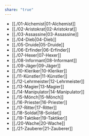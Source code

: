 ```yaml
---
share: "true"
---
```

- [[./01-Alchemist|01-Alchemist]]  
- [[./02-Aristokrat|02-Aristokrat]]  
- [[./03-Assassine|03-Assassine]]  
- [[./04-Dieb|04-Dieb]]  
- [[./05-Druide|05-Druide]]  
- [[./06-Erfinder|06-Erfinder]]  
- [[./07-Hexer|07-Hexer]]  
- [[./08-Informant|08-Informant]]  
- [[./09-Jäger|09-Jäger]]  
- [[./10-Kleriker|10-Kleriker]]  
- [[./11-Künstler|11-Künstler]]  
- [[./12-Lehrmeister|12-Lehrmeister]]  
- [[./13-Magier|13-Magier]]  
- [[./14-Manipulator|14-Manipulator]]  
- [[./15-Mönch|15-Mönch]]  
- [[./16-Priester|16-Priester]]  
- [[./17-Ritter|17-Ritter]]  
- [[./18-Soldat|18-Soldat]]  
- [[./19-Taktiker|19-Taktiker]]  
- [[./20-Wache|20-Wache]]  
- [[./21-Zauberer|21-Zauberer]]